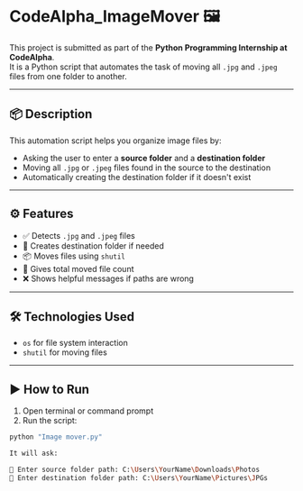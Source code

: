 # CodeAlpha_ImageMover 🖼️

This project is submitted as part of the **Python Programming Internship at CodeAlpha**.  
It is a Python script that automates the task of moving all `.jpg` and `.jpeg` files from one folder to another.

---

## 📦 Description

This automation script helps you organize image files by:
- Asking the user to enter a **source folder** and a **destination folder**
- Moving all `.jpg` or `.jpeg` files found in the source to the destination
- Automatically creating the destination folder if it doesn't exist

---

## ⚙️ Features

- ✅ Detects `.jpg` and `.jpeg` files
- 📂 Creates destination folder if needed
- 📦 Moves files using `shutil`
- 🧠 Gives total moved file count
- ❌ Shows helpful messages if paths are wrong

---

## 🛠️ Technologies Used

- `os` for file system interaction
- `shutil` for moving files

---

## ▶️ How to Run

1. Open terminal or command prompt
2. Run the script:
```bash
python "Image mover.py"

It will ask:

📂 Enter source folder path: C:\Users\YourName\Downloads\Photos
📁 Enter destination folder path: C:\Users\YourName\Pictures\JPGs



